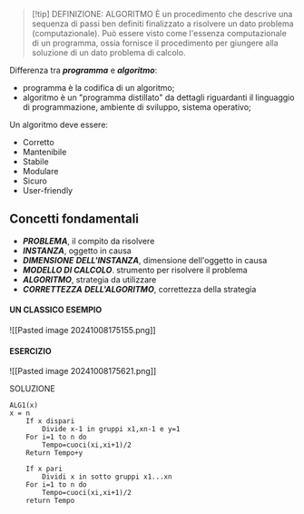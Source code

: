 >[!tip] DEFINIZIONE: ALGORITMO
>È un procedimento che descrive una sequenza di passi ben definiti finalizzato a risolvere un dato problema (computazionale).
>Può essere visto come l'essenza computazionale di un programma, ossia fornisce il procedimento per giungere alla soluzione di un dato problema di calcolo.

Differenza tra ***programma*** e ***algoritmo***:
- programma è la codifica di un algoritmo;
- algoritmo è un "programma distillato" da dettagli riguardanti il linguaggio di programmazione, ambiente di sviluppo, sistema operativo;

Un algoritmo deve essere:
- Corretto
- Mantenibile
- Stabile
- Modulare
- Sicuro
- User-friendly

## Concetti fondamentali
- ***PROBLEMA***, il compito da risolvere
- ***INSTANZA***, oggetto in causa
- ***DIMENSIONE*** ***DELL'INSTANZA***, dimensione dell'oggetto in causa
- ***MODELLO DI CALCOLO***. strumento per risolvere il problema
- ***ALGORITMO***, strategia da utilizzare
- ***CORRETTEZZA*** ***DELL'ALGORITMO***, correttezza della strategia

#### UN CLASSICO ESEMPIO
![[Pasted image 20241008175155.png]]


#### ESERCIZIO
![[Pasted image 20241008175621.png]]

SOLUZIONE
```
ALG1(x)
x = n
	If x dispari
		Divide x-1 in gruppi x1,xn-1 e y=1
	For i=1 to n do
		Tempo=cuoci(xi,xi+1)/2
	Return Tempo+y

	If x pari
		Dividi x in sotto gruppi x1...xn 
	For i=1 to n do
		Tempo=cuoci(xi,xi+1)/2
	return Tempo
```
